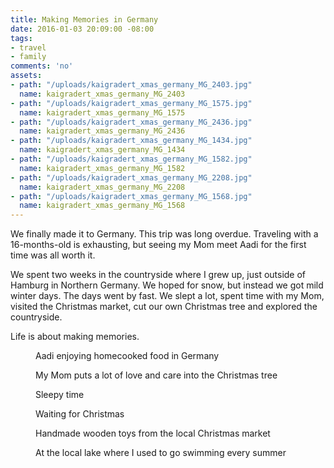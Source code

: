 ```yaml
---
title: Making Memories in Germany
date: 2016-01-03 20:09:00 -08:00
tags:
- travel
- family
comments: 'no'
assets:
- path: "/uploads/kaigradert_xmas_germany_MG_2403.jpg"
  name: kaigradert_xmas_germany_MG_2403
- path: "/uploads/kaigradert_xmas_germany_MG_1575.jpg"
  name: kaigradert_xmas_germany_MG_1575
- path: "/uploads/kaigradert_xmas_germany_MG_2436.jpg"
  name: kaigradert_xmas_germany_MG_2436
- path: "/uploads/kaigradert_xmas_germany_MG_1434.jpg"
  name: kaigradert_xmas_germany_MG_1434
- path: "/uploads/kaigradert_xmas_germany_MG_1582.jpg"
  name: kaigradert_xmas_germany_MG_1582
- path: "/uploads/kaigradert_xmas_germany_MG_2208.jpg"
  name: kaigradert_xmas_germany_MG_2208
- path: "/uploads/kaigradert_xmas_germany_MG_1568.jpg"
  name: kaigradert_xmas_germany_MG_1568
---
```


We finally made it to Germany. This trip was long overdue. Traveling with a 16-months-old is exhausting, but seeing my Mom meet Aadi for the first time was all worth it.

We spent two weeks in the countryside where I grew up, just outside of Hamburg in Northern Germany. We hoped for snow, but instead we got mild winter days. The days went by fast. We slept a lot, spent time with my Mom, visited the Christmas market, cut our own Christmas tree and explored the countryside.

Life is about making memories.

<figure>
<img src="/uploads/kaigradert_xmas_germany_MG_1434.jpg" alt="">
<figcaption>
Aadi enjoying homecooked food in Germany
</figcaption>
</figure>
<figure>
<img src="/uploads/kaigradert_xmas_germany_MG_1582.jpg" alt="">
<figcaption>
My Mom puts a lot of love and care into the Christmas tree
</figcaption>
</figure>
<figure>
<img src="/uploads/kaigradert_xmas_germany_MG_2403.jpg" alt="">
<figcaption>
Sleepy time
</figcaption>
</figure>
<figure>
<img src="/uploads/kaigradert_xmas_germany_MG_1575.jpg" alt="">
<figcaption>
Waiting for Christmas
</figcaption>
</figure>
<figure>
<img src="/uploads/kaigradert_xmas_germany_MG_2208.jpg" alt="">
<figcaption>
Handmade wooden toys from the local Christmas market
</figcaption>
</figure>
<figure>
<img src="/uploads/kaigradert_xmas_germany_MG_2436.jpg" alt="">
<figcaption>
At the local lake where I used to go swimming every summer
</figcaption>
</figure>
